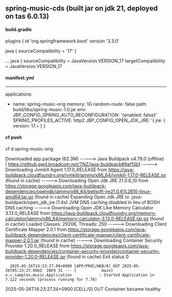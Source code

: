 

## spring-music-cds (built jar on jdk 21, deployed on tas 6.0.13)

#### build.gradle

plugins {
    id 'org.springframework.boot' version '3.3.0'

java {
    sourceCompatibility = '17'
}

...
java {
    sourceCompatibility = JavaVersion.VERSION_17
    targetCompatibility = JavaVersion.VERSION_17


#### manifest.yml
---
applications:
- name: spring-music-orig
  memory: 1G
  random-route: false
  path: build/libs/spring-music-1.0.jar
  env:
    JBP_CONFIG_SPRING_AUTO_RECONFIGURATION: '{enabled: false}'
    SPRING_PROFILES_ACTIVE: http2
    JBP_CONFIG_OPEN_JDK_JRE: '{ jre: { version: 17.+ } }
#### cf push


cf d spring-music-orig

Downloaded app package (62.3M)
   -----> Java Buildpack v4.79.0 (offline) | https://github.gwd.broadcom.net/TNZ/java-buildpack#9af10b1
   -----> Downloading Jvmkill Agent 1.17.0_RELEASE from https://java-buildpack.cloudfoundry.org/jvmkill/jammy/x86_64/jvmkill-1.17.0-RELEASE.so (found in cache)
   -----> Downloading Open Jdk JRE 21.0.6_10 from https://storage.googleapis.com/java-buildpack-dependencies/openjdk/jammy/x86_64/bellsoft-jre21.0.6%2B10-linux-amd64.tar.gz (found in cache)
   Expanding Open Jdk JRE to .java-buildpack/open_jdk_jre (1.4s)
   JVM DNS caching disabled in lieu of BOSH DNS caching
   -----> Downloading Open JDK Like Memory Calculator 3.13.0_RELEASE from https://java-buildpack.cloudfoundry.org/memory-calculator/jammy/x86_64/memory-calculator-3.13.0-RELEASE.tar.gz (found in cache)
   Loaded Classes: 29206, Threads: 250
   -----> Downloading Client Certificate Mapper 2.0.1 from https://storage.googleapis.com/java-buildpack-dependencies/client-certificate-mapper/client-certificate-mapper-2.0.1.jar (found in cache)
   -----> Downloading Container Security Provider 1.20.0_RELEASE from https://storage.googleapis.com/java-buildpack-dependencies/container-security-provider/container-security-provider-1.20.0-RELEASE.jar (found in cache)
   Exit status 0


      2025-05-26T14:23:27.09+0900 [APP/PROC/WEB/0] OUT 2025-05-26T05:23:27.096Z  INFO 31 --- [           main] o.c.samples.music.Application            : Started Application in 7.122 seconds (process running for 7.78)
   2025-05-26T14:23:27.34+0900 [CELL/0] OUT Container became healthy